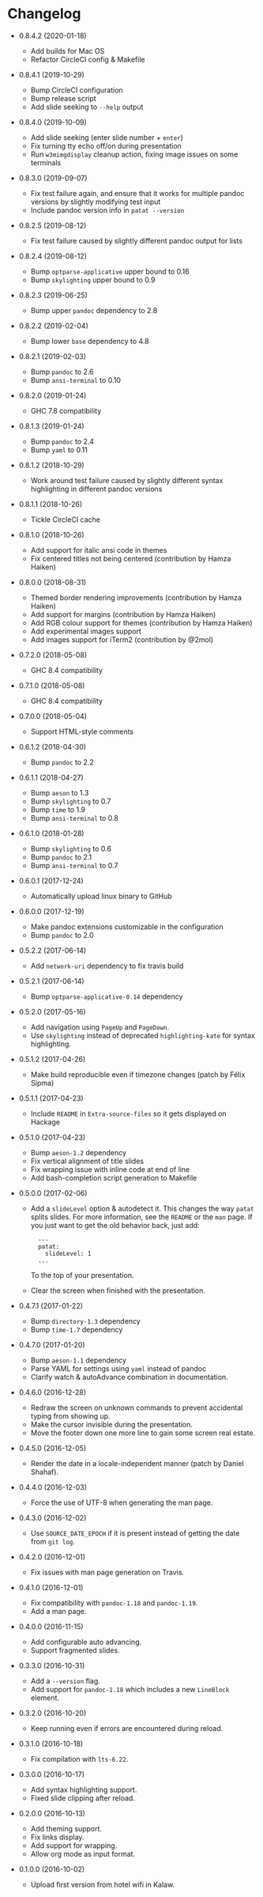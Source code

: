 # Changelog

- 0.8.4.2 (2020-01-18)
    * Add builds for Mac OS
    * Refactor CircleCI config & Makefile

- 0.8.4.1 (2019-10-29)
    * Bump CircleCI configuration
    * Bump release script
    * Add slide seeking to `--help` output

- 0.8.4.0 (2019-10-09)
    * Add slide seeking (enter slide number + `enter`)
    * Fix turning tty echo off/on during presentation
    * Run `w3mimgdisplay` cleanup action, fixing image issues on some terminals

- 0.8.3.0 (2019-09-07)
    * Fix test failure again, and ensure that it works for multiple pandoc
      versions by slightly modifying test input
    * Include pandoc version info in `patat --version`

- 0.8.2.5 (2019-08-12)
    * Fix test failure caused by slightly different pandoc output for lists

- 0.8.2.4 (2019-08-12)
    * Bump `optparse-applicative` upper bound to 0.16
    * Bump `skylighting` upper bound to 0.9

- 0.8.2.3 (2019-06-25)
    * Bump upper `pandoc` dependency to 2.8

- 0.8.2.2 (2019-02-04)
    * Bump lower `base` dependency to 4.8

- 0.8.2.1 (2019-02-03)
    * Bump `pandoc` to 2.6
    * Bump `ansi-terminal` to 0.10

- 0.8.2.0 (2019-01-24)
    * GHC 7.8 compatibility

- 0.8.1.3 (2019-01-24)
    * Bump `pandoc` to 2.4
    * Bump `yaml` to 0.11

- 0.8.1.2 (2018-10-29)
    * Work around test failure caused by slightly different syntax highlighting
      in different pandoc versions

- 0.8.1.1 (2018-10-26)
    * Tickle CircleCI cache

- 0.8.1.0 (2018-10-26)
    * Add support for italic ansi code in themes
    * Fix centered titles not being centered (contribution by Hamza Haiken)

- 0.8.0.0 (2018-08-31)
    * Themed border rendering improvements (contribution by Hamza Haiken)
    * Add support for margins (contribution by Hamza Haiken)
    * Add RGB colour support for themes (contribution by Hamza Haiken)
    * Add experimental images support
    * Add images support for iTerm2 (contribution by @2mol)

- 0.7.2.0 (2018-05-08)
    * GHC 8.4 compatibility

- 0.7.1.0 (2018-05-08)
    * GHC 8.4 compatibility

- 0.7.0.0 (2018-05-04)
    * Support HTML-style comments

- 0.6.1.2 (2018-04-30)
    * Bump `pandoc` to 2.2

- 0.6.1.1 (2018-04-27)
    * Bump `aeson` to 1.3
    * Bump `skylighting` to 0.7
    * Bump `time` to 1.9
    * Bump `ansi-terminal` to 0.8

- 0.6.1.0 (2018-01-28)
    * Bump `skylighting` to 0.6
    * Bump `pandoc` to 2.1
    * Bump `ansi-terminal` to 0.7

- 0.6.0.1 (2017-12-24)
    * Automatically upload linux binary to GitHub

- 0.6.0.0 (2017-12-19)
    * Make pandoc extensions customizable in the configuration
    * Bump `pandoc` to 2.0

- 0.5.2.2 (2017-06-14)
    * Add `network-uri` dependency to fix travis build

- 0.5.2.1 (2017-06-14)
    * Bump `optparse-applicative-0.14` dependency

- 0.5.2.0 (2017-05-16)
    * Add navigation using `PageUp` and `PageDown`.
    * Use `skylighting` instead of deprecated `highlighting-kate` for syntax
      highlighting.

- 0.5.1.2 (2017-04-26)
    * Make build reproducible even if timezone changes (patch by Félix Sipma)

- 0.5.1.1 (2017-04-23)
    * Include `README` in `Extra-source-files` so it gets displayed on Hackage

- 0.5.1.0 (2017-04-23)
    * Bump `aeson-1.2` dependency
    * Fix vertical alignment of title slides
    * Fix wrapping issue with inline code at end of line
    * Add bash-completion script generation to Makefile

- 0.5.0.0 (2017-02-06)
    * Add a `slideLevel` option & autodetect it.  This changes the way `patat`
      splits slides.  For more information, see the `README` or the `man` page.
      If you just want to get the old behavior back, just add:

            ---
            patat:
              slideLevel: 1
            ...

        To the top of your presentation.

    * Clear the screen when finished with the presentation.

- 0.4.7.1 (2017-01-22)
    * Bump `directory-1.3` dependency
    * Bump `time-1.7` dependency

- 0.4.7.0 (2017-01-20)
    * Bump `aeson-1.1` dependency
    * Parse YAML for settings using `yaml` instead of pandoc
    * Clarify watch & autoAdvance combination in documentation.

- 0.4.6.0 (2016-12-28)
    * Redraw the screen on unknown commands to prevent accidental typing from
      showing up.
    * Make the cursor invisible during the presentation.
    * Move the footer down one more line to gain some screen real estate.

- 0.4.5.0 (2016-12-05)
    * Render the date in a locale-independent manner (patch by Daniel
      Shahaf).

- 0.4.4.0 (2016-12-03)
    * Force the use of UTF-8 when generating the man page.

- 0.4.3.0 (2016-12-02)
    * Use `SOURCE_DATE_EPOCH` if it is present instead of getting the date from
      `git log`.

- 0.4.2.0 (2016-12-01)
    * Fix issues with man page generation on Travis.

- 0.4.1.0 (2016-12-01)
    * Fix compatibility with `pandoc-1.18` and `pandoc-1.19`.
    * Add a man page.

- 0.4.0.0 (2016-11-15)
    * Add configurable auto advancing.
    * Support fragmented slides.

- 0.3.3.0 (2016-10-31)
    * Add a `--version` flag.
    * Add support for `pandoc-1.18` which includes a new `LineBlock` element.

- 0.3.2.0 (2016-10-20)
    * Keep running even if errors are encountered during reload.

- 0.3.1.0 (2016-10-18)
    * Fix compilation with `lts-6.22`.

- 0.3.0.0 (2016-10-17)
    * Add syntax highlighting support.
    * Fixed slide clipping after reload.

- 0.2.0.0 (2016-10-13)
    * Add theming support.
    * Fix links display.
    * Add support for wrapping.
    * Allow org mode as input format.

- 0.1.0.0 (2016-10-02)
    * Upload first version from hotel wifi in Kalaw.
